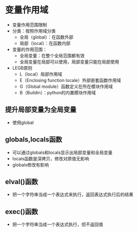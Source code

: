# 变量作用域

* 变量作用范围限制
* 分类：按照作用域分类
    * 全局（global）：在函数外部
    * 局部（local）：在函数内部
* 变量的作用范围：
    * 全局变量：在整个全局范围都有效
    * 全局变量在局部可以使用，局部变量只能在局部使用
* LEGB原则
    * L（local）局部作用域
    * E（Enclosing function locale）外部嵌套函数作用域
    * G（Global module）函数定义在所在模块作用域
    * B（Buildin）：python的内置模块作用域

## 提升局部变量为全局变量

* 使用global

## globals,locals函数

* 可以通过globals和locals显示出局部变量和全局变量
* locals函数是深拷贝，修改对原值无影响
* globals修改有影响

## elval()函数

* 把一个字符串当成一个表达式来执行，返回表达式执行后的结果

## exec()函数

* 把一个字符串当成一个表达式执行，但不返回值